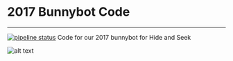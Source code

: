 2017 Bunnybot Code 
======
------
[![pipeline status](http://gitlab.bpsrobotics.org/2898-programming/2898-bunnybots-code-2017/badges/master/pipeline.svg)](http://gitlab.bpsrobotics.org/2898-programming/2898-bunnybots-code-2017/commits/master)
Code for our 2017 bunnybot for Hide and Seek

![alt text][logo]

[logo]: https://i.imgur.com/Yan5iid.png "CAD Render"
